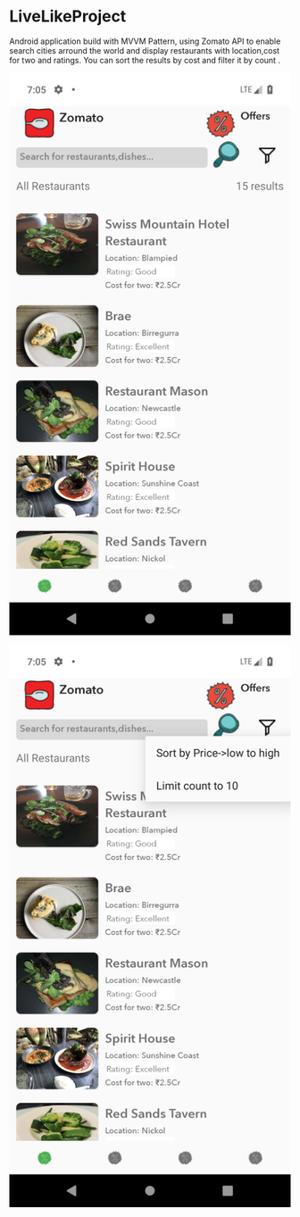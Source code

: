# LiveLikeProject
Android application build with MVVM Pattern, using Zomato API to enable search cities arround the world and display restaurants with location,cost for two and ratings. You can sort the results by cost and filter it by count .



![](images/Screenshot_1580650503.png)

![](images/Screenshot_1580650507.png)

